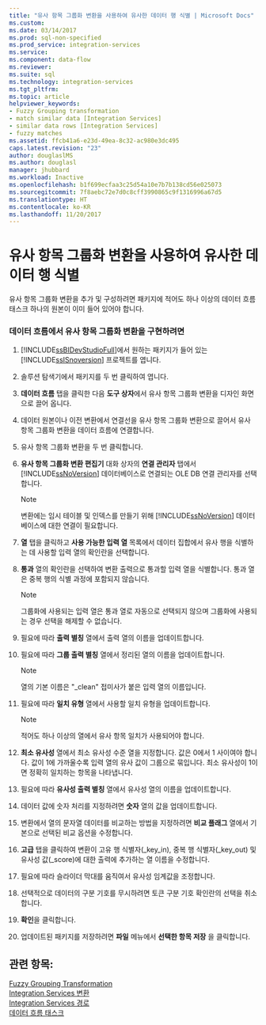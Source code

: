 ```yaml
---
title: "유사 항목 그룹화 변환을 사용하여 유사한 데이터 행 식별 | Microsoft Docs"
ms.custom: 
ms.date: 03/14/2017
ms.prod: sql-non-specified
ms.prod_service: integration-services
ms.service: 
ms.component: data-flow
ms.reviewer: 
ms.suite: sql
ms.technology: integration-services
ms.tgt_pltfrm: 
ms.topic: article
helpviewer_keywords:
- Fuzzy Grouping transformation
- match similar data [Integration Services]
- similar data rows [Integration Services]
- fuzzy matches
ms.assetid: ffcb41a6-e23d-49ea-8c32-ac980e3dc495
caps.latest.revision: "23"
author: douglaslMS
ms.author: douglasl
manager: jhubbard
ms.workload: Inactive
ms.openlocfilehash: b1f699ecfaa3c25d54a10e7b7b138cd56e025073
ms.sourcegitcommit: 7f8aebc72e7d0c8cff3990865c9f1316996a67d5
ms.translationtype: HT
ms.contentlocale: ko-KR
ms.lasthandoff: 11/20/2017
---
```

# <a name="identify-similar-data-rows-by-using-the-fuzzy-grouping-transformation"></a>유사 항목 그룹화 변환을 사용하여 유사한 데이터 행 식별
  유사 항목 그룹화 변환을 추가 및 구성하려면 패키지에 적어도 하나 이상의 데이터 흐름 태스크 하나의 원본이 이미 들어 있어야 합니다.  
  
### <a name="to-implement-fuzzy-grouping-transformation-in-a-data-flow"></a>데이터 흐름에서 유사 항목 그룹화 변환을 구현하려면  
  
1.  [!INCLUDE[ssBIDevStudioFull](../../../includes/ssbidevstudiofull-md.md)]에서 원하는 패키지가 들어 있는 [!INCLUDE[ssISnoversion](../../../includes/ssisnoversion-md.md)] 프로젝트를 엽니다.  
  
2.  솔루션 탐색기에서 패키지를 두 번 클릭하여 엽니다.  
  
3.  **데이터 흐름** 탭을 클릭한 다음 **도구 상자**에서 유사 항목 그룹화 변환을 디자인 화면으로 끌어 옵니다.  
  
4.  데이터 원본이나 이전 변환에서 연결선을 유사 항목 그룹화 변환으로 끌어서 유사 항목 그룹화 변환을 데이터 흐름에 연결합니다.  
  
5.  유사 항목 그룹화 변환을 두 번 클릭합니다.  
  
6.  **유사 항목 그룹화 변환 편집기** 대화 상자의 **연결 관리자** 탭에서 [!INCLUDE[ssNoVersion](../../../includes/ssnoversion-md.md)] 데이터베이스로 연결되는 OLE DB 연결 관리자를 선택합니다.  
  
    > [!NOTE]  
    >  변환에는 임시 테이블 및 인덱스를 만들기 위해 [!INCLUDE[ssNoVersion](../../../includes/ssnoversion-md.md)] 데이터베이스에 대한 연결이 필요합니다.  
  
7.  **열** 탭을 클릭하고 **사용 가능한 입력 열** 목록에서 데이터 집합에서 유사 행을 식별하는 데 사용할 입력 열의 확인란을 선택합니다.  
  
8.  **통과** 열의 확인란을 선택하여 변환 출력으로 통과할 입력 열을 식별합니다. 통과 열은 중복 행의 식별 과정에 포함되지 않습니다.  
  
    > [!NOTE]  
    >  그룹화에 사용되는 입력 열은 통과 열로 자동으로 선택되지 않으며 그룹화에 사용되는 경우 선택을 해제할 수 없습니다.  
  
9. 필요에 따라 **출력 별칭** 열에서 출력 열의 이름을 업데이트합니다.  
  
10. 필요에 따라 **그룹 출력 별칭** 열에서 정리된 열의 이름을 업데이트합니다.  
  
    > [!NOTE]  
    >  열의 기본 이름은 "_clean" 접미사가 붙은 입력 열의 이름입니다.  
  
11. 필요에 따라 **일치 유형** 열에서 사용할 일치 유형을 업데이트합니다.  
  
    > [!NOTE]  
    >  적어도 하나 이상의 열에서 유사 항목 일치가 사용되어야 합니다.  
  
12. **최소 유사성** 열에서 최소 유사성 수준 열을 지정합니다. 값은 0에서 1 사이여야 합니다. 값이 1에 가까울수록 입력 열의 유사 값이 그룹으로 묶입니다. 최소 유사성이 1이면 정확히 일치하는 항목을 나타냅니다.  
  
13. 필요에 따라 **유사성 출력 별칭** 열에서 유사성 열의 이름을 업데이트합니다.  
  
14. 데이터 값에 숫자 처리를 지정하려면 **숫자** 열의 값을 업데이트합니다.  
  
15. 변환에서 열의 문자열 데이터를 비교하는 방법을 지정하려면 **비교 플래그** 열에서 기본으로 선택된 비교 옵션을 수정합니다.  
  
16. **고급** 탭을 클릭하여 변환이 고유 행 식별자(_key_in), 중복 행 식별자(_key_out) 및 유사성 값(_score)에 대한 출력에 추가하는 열 이름을 수정합니다.  
  
17. 필요에 따라 슬라이더 막대를 움직여서 유사성 임계값을 조정합니다.  
  
18. 선택적으로 데이터의 구분 기호를 무시하려면 토큰 구분 기호 확인란의 선택을 취소합니다.  
  
19. **확인**을 클릭합니다.  
  
20. 업데이트된 패키지를 저장하려면 **파일** 메뉴에서 **선택한 항목 저장** 을 클릭합니다.  
  
## <a name="see-also"></a>관련 항목:  
 [Fuzzy Grouping Transformation](../../../integration-services/data-flow/transformations/fuzzy-grouping-transformation.md)   
 [Integration Services 변환](../../../integration-services/data-flow/transformations/integration-services-transformations.md)   
 [Integration Services 경로](../../../integration-services/data-flow/integration-services-paths.md)   
 [데이터 흐름 태스크](../../../integration-services/control-flow/data-flow-task.md)  
  
  
